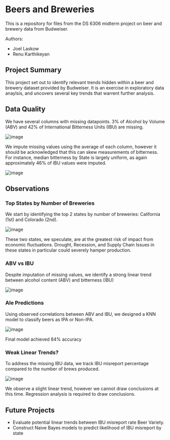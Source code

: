 # Beers and Breweries
This is a repository for files from the DS 6306 midterm project on beer and brewery data from Budweiser. 

Authors:
  - Joel Laskow
  - Renu Karthikeyan

## Project Summary
This project set out to identify relevant trends hidden within a beer and brewery dataset provided by Budweiser. It is an exercise in exploratory data anaylsis, and uncovers several key trends that warrent further analysis. 


## Data Quality
We have several columns with missing datapoints. 3% of Alcohol by Volume (ABV) and 42% of International Bitterness Units (IBU) are missing.

![image](https://github.com/user-attachments/assets/ab354e42-d86e-4143-8b7b-e35d7b171951)

We impute missing values using the average of each column, however it should be acknowledged that this can skew measurements of bitterness. For instance, median bitterness by State is largely uniform, as again approximately 46% of IBU values were imputed. 

![image](https://github.com/user-attachments/assets/13d1e042-f334-4bca-9d3e-07f81df49acb)




## Observations


### Top States by Number of Breweries

We start by identifying the top 2 states by number of breweries: California (1st) and Colorado (2nd). 

![image](https://github.com/user-attachments/assets/12996070-322f-4e27-9b09-286c3c775f42)

These two states, we speculate, are at the greatest risk of impact from economic fluctuations. Drought, Recession, and Supply Chain Issues in these states in particular could severely hamper production. 


### ABV vs IBU

Despite imputation of missing values, we identify a strong linear trend between alcohol content (ABV) and bitterness (IBU)

![image](https://github.com/user-attachments/assets/2f6065ec-45f8-4048-a8d9-4a216848ec1c)


### Ale Predictions

Using observed correlations between ABV and IBU, we designed a KNN model to classify beers as IPA or Non-IPA. 


![image](https://github.com/user-attachments/assets/b5f81237-4188-4aa8-bfb7-3cf694ebdb8b)

Final model achieved 84% accuracy


### Weak Linear Trends?

To address the missing IBU data, we track IBU misreport percentage compared to the number of brews produced.

![image](https://github.com/user-attachments/assets/f3afc343-e8ba-4e62-a651-1651267bb3a1)

We observe a slight linear trend, however we cannot draw conclusions at this time. Regression analysis is required to draw conclusions. 





## Future Projects
- Evaluate potential linear trends between IBU misreport rate Beer Variety.
- Construct Naive Bayes models to predict likelihood of IBU misreport by state


